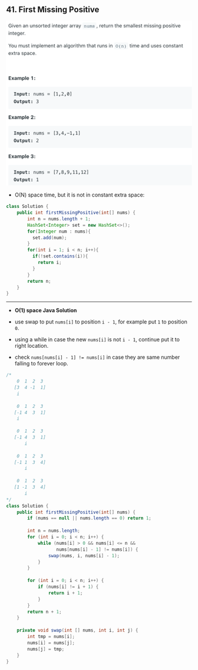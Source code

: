 ## 41. First Missing Positive
![](img/2022-05-22-17-48-59.png)

- O(N) space time, but it is not in constant extra space:

```java
class Solution {
    public int firstMissingPositive(int[] nums) {
        int n = nums.length + 1;
        HashSet<Integer> set = new HashSet<>();
        for(Integer num : nums){
          set.add(num);
        }
        for(int i = 1; i < n; i++){
          if(!set.contains(i)){
            return i;
          }
        }
        return n;        
    }
}
```

---

- **O(1) space Java Solution**

- use swap to put `nums[i]` to position `i - 1`, for example put `1` to position `0`.
- using a while in case the new `nums[i]` is not `i - 1`, continue put it to right 
  location.
- check `nums[nums[i] - 1] != nums[i]` in case they are same number falling to 
  forever loop.


```java
/*
    0  1  2  3
   [3  4 -1  1]
    i
    
    0  1  2  3
   [-1 4  3  1]
    i 
    
    0  1  2  3
   [-1 4  3  1]
       i

    0  1  2  3
   [-1 1  3  4]
       i

    0  1  2  3
   [1 -1  3  4]
       i
*/
class Solution {
    public int firstMissingPositive(int[] nums) {
        if (nums == null || nums.length == 0) return 1;
        
        int n = nums.length;
        for (int i = 0; i < n; i++) {
            while (nums[i] > 0 && nums[i] <= n && 
                   nums[nums[i] - 1] != nums[i]) {
                swap(nums, i, nums[i] - 1);
            }
        }
        
        for (int i = 0; i < n; i++) {
            if (nums[i] != i + 1) {
                return i + 1;
            }
        }
        return n + 1;
    }
    
    private void swap(int [] nums, int i, int j) {
        int tmp = nums[i];
        nums[i] = nums[j];
        nums[j] = tmp;
    }
}
```
